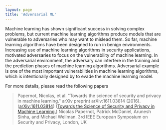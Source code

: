 ```yaml
---
layout: page
title: 'Adversarial ML'
---
```



Machine learning has shown significant success in solving complex problems, but current machine learning algorithms produce models that are vulnerable to adversaries who may want to mislead them. 
So far,  machine learning algorithms have been designed to run in benign environments. 
Increasing use of machine learning algorithms in security applications, motivated adversaries to focus on the vulnerability of machine learning. 
In the adversarial environment, the adversary can interfere in the training and the prediction phases of machine learning algorithms. Adversarial example is one of the most important vulnerabilities in machine learning algorithms, which is intentionally designed by to evade the machine learning model.

For more details, please read the following papers
>Papernot, Nicolas, et al. "Towards the science of security and privacy in machine learning." arXiv preprint arXiv:1611.03814 (2016). ([arXiv:1611.03814](https://arxiv.org/abs/1611.03814))
>([Towards the Science of Security and Privacy in Machine Learning.](https://pdfs.semanticscholar.org/ebab/687cd1be7d25392c11f89fce6a63bef7219d.pdf)) Nicolas Papernot, Patrick McDaniel, Arunesh Sinha, and Michael Wellman. 3rd IEEE European Symposium on Security and Privacy, London, UK
